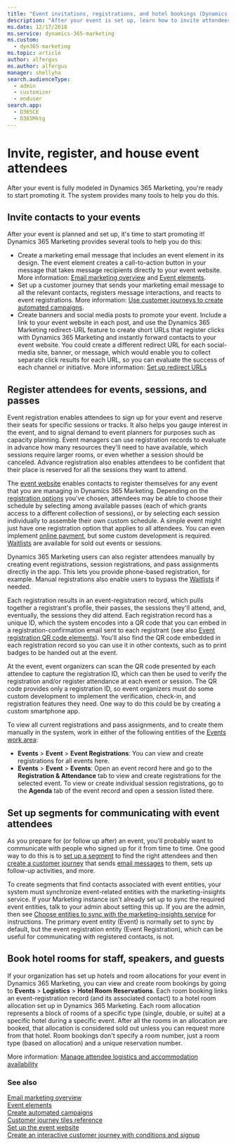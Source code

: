 ```yaml
---
title: "Event invitations, registrations, and hotel bookings (Dynamics 365 Marketing) | Microsoft Docs"
description: "After your event is set up, learn how to invite attendees, register attendees, and enter hotel bookings in Dynamics 365 Marketing."
ms.date: 12/17/2018
ms.service: dynamics-365-marketing
ms.custom: 
  - dyn365-marketing
ms.topic: article
author: alfergus
ms.author: alfergus
manager: shellyha
search.audienceType: 
  - admin
  - customizer
  - enduser
search.app: 
  - D365CE
  - D365Mktg
---
```


# Invite, register, and house event attendees

After your event is fully modeled in Dynamics 365 Marketing, you're ready to start promoting it. The system provides many tools to help you do this.

## Invite contacts to your events

After your event is planned and set up, it's time to start promoting it! Dynamics 365 Marketing provides several tools to help you do this:

- Create a marketing email message that includes an event element in its design. The event element creates a call-to-action button in your message that takes message recipients directly to your event website. More information: [Email marketing overview](prepare-marketing-emails.md) and [Event elements](content-blocks-reference.md#event-elements).
- Set up a customer journey that sends your marketing email message to all the relevant contacts, registers message interactions, and reacts to event registrations. More information: [Use customer journeys to create automated campaigns](customer-journeys-create-automated-campaigns.md).
- Create banners and social media posts to promote your event. Include a link to your event website in each post, and use the Dynamics 365 Marketing redirect-URL feature to create short URLs that register clicks with Dynamics 365 Marketing and instantly forward contacts to your event website. You could create a different redirect URL for each social-media site, banner, or message, which would enable you to collect separate click results for each URL, so you can evaluate the success of each channel or initiative. More information: [Set up redirect URLs](register-engagement.md#set-up-redirect-urls)

## Register attendees for events, sessions, and passes

Event registration enables attendees to sign up for your event and reserve their seats for specific sessions or tracks. It also helps you gauge interest in the event, and to signal demand to event planners for purposes such as capacity planning. Event managers can use registration records to evaluate in advance how many resources they'll need to have available, which sessions require larger rooms, or even whether a session should be canceled. Advance registration also enables attendees to be confident that their place is reserved for all the sessions they want to attend.

The [event website](set-up-event-portal.md) enables contacts to register themselves for any event that you are managing in Dynamics 365 Marketing. Depending on the [registration options](session-level-registration.md) you've chosen, attendees may be able to choose their schedule by selecting among available passes (each of which grants access to a different collection of sessions), or by selecting each session individually to assemble their own custom schedule. A simple event might just have one registration option that applies to all attendees. You can even implement [online payment](event-payment-gateway.md), but some custom development is required. [Waitlists](event-waitlist.md) are available for sold out events or sessions.

Dynamics 365 Marketing users can also register attendees manually by creating event registrations, session registrations, and pass assignments directly in the app. This lets you provide phone-based registration, for example. Manual registrations also enable users to bypass the [Waitlists](event-waitlist.md) if needed.

Each registration results in an event-registration record, which pulls together a registrant's profile, their passes, the sessions they'll attend, and, eventually, the sessions they did attend. Each registration record has a unique ID, which the system encodes into a QR code that you can embed in a registration-confirmation email sent to each registrant (see also [Event registration QR code elements](content-blocks-reference.md#qr-code)). You'll also find the QR code embedded in each registration record so you can use it in other contexts, such as to print badges to be handed out at the event. 

At the event, event organizers can scan the QR code presented by each attendee to capture the registration ID, which can then be used to verify the registration and/or register attendance at each event or session. The QR code provides only a registration ID, so event organizers must do some custom development to implement the verification, check-in, and registration features they need. One way to do this could be by creating a custom smartphone app.

To view all current registrations and pass assignments, and to create them manually in the system, work in either of the following entities of the [Events work area](open-events.md):

- **Events** > **Event** > **Event Registrations**: You can view and create registrations for all events here. 
- **Events** > **Event** > **Events**: Open an event record here and go to the **Registration & Attendance** tab to view and create registrations for the selected event. To view or create individual session registrations, go to the **Agenda** tab of the event record and open a session listed there.

## Set up segments for communicating with event attendees

As you prepare for (or follow up after) an event, you'll probably want to communicate with people who signed up for it from time to time. One good way to do this is to [set up a segment](segmentation-lists-subscriptions.md) to find the right attendees and then [create a customer journey](customer-journeys-create-automated-campaigns.md) that sends [email messages](prepare-marketing-emails.md) to them, sets up follow-up activities, and more.

To create segments that find contacts associated with event entities, your system must synchronize event-related entities with the marketing-insights service. If your Marketing instance isn't already set up to sync the required event entities, talk to your admin about setting this up. If you are the admin, then see [Choose entities to sync with the marketing-insights service](mkt-settings-sync.md) for instructions. The primary event entity (Event) is normally set to sync by default, but the event registration entity (Event Registration), which can be useful for communicating with registered contacts, is not.

## Book hotel rooms for staff, speakers, and guests

If your organization has set up hotels and room allocations for your event in Dynamics 365 Marketing, you can view and create room bookings by going to **Events** > **Logistics** > **Hotel Room Reservations**. Each room booking links an event-registration record (and its associated contact) to a hotel room allocation set up in Dynamics 365 Marketing. Each room allocation represents a block of rooms of a specific type (single, double, or suite) at a specific hotel during a specific event. After all the rooms in an allocation are booked, that allocation is considered sold out unless you can request more from that hotel. Room bookings don't specify a room number, just a room type (based on allocation) and a unique reservation number.

More information: [Manage attendee logistics and accommodation availability](manage-event-logistic.md)

### See also

[Email marketing overview](prepare-marketing-emails.md)  
[Event elements](content-blocks-reference.md#event-elements)  
[Create automated campaigns](customer-journeys-create-automated-campaigns.md)  
[Customer journey tiles reference](customer-journey-tiles-reference.md)  
[Set up the event website](set-up-event-portal.md)  
[Create an interactive customer journey with conditions and signup](create-interactive-customer-journey.md)
